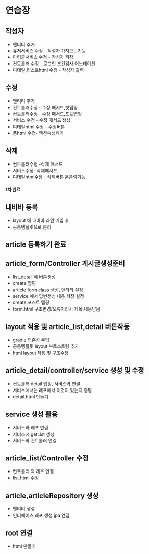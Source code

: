 # 연습장

## 작성자
- 엔티티 추가
- 유저서비스 수정 - 작성자 가져오는기능
- 아티클서비스 수정 - 작성자 저장
- 컨트롤러 수정 - 로그인 조건검사 어노테이션
- 디데일,리스트html 수정 - 작성자 출력

## 수정
- 엔티티 추가
- 컨트롤러수정 - 수정 매서드,겟맵핑
- 컨트롤러수정 - 수정 매서드,포트맵핑
- 서비스 수정 - 수정 매서드 생성
- 디테일html 수정 - 수정버튼
- 폼html 수정- 액션속성제거

## 삭제
- 컨트롤러수정 -삭제 매서드
- 서비스수정- 삭제매서드
- 디테일html수정 - 삭제버튼 온클릭기능

#### 1차 완료 #### 

## 내비바 등록
- layout 에 내비바 라인 기입 후
- 공통탬플릿으로 분리

## article 등록하기 완료
## article_form/Controller 게시글생성준비
- list_detail 에 버튼생성
- create 맵핑
- article form class 생성, 엔티티 설정
- service 에서 답변생성 내용 저장 설정
- create 포스트 맵핑
- form.html 구조변경/오류처리시 제목.내용남음

## layout 적용 및 article_list,detail 버튼작동
- gradle 의존성 주입
- 공통탬플릿 layout 부트스트링 추가
- html  layout 적용 및 구조수정

## article_detail/controller/service 생성 및 수정
- 컨트롤러 detail 맵핑, 서비스와 연결
- 서비스에서는 레포에서 이것이 있는지 증명
- detail.html 만들기

## service 생성 활용
- 서비스와 레포 연결
- 서비스에 getList 생성
- 서비스와 컨트롤러 연결

## article_list/Controller 수정
- 컨트롤러 와 레포 연결
- list.html 수정


## article,articleRepository 생성
- 엔티티 생성
- 인터페이스 레포 생성 jpa 연결

## root 연결
- html 만들기